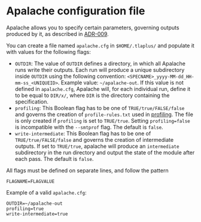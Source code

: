 # Apalache configuration file
Apalache allows you to specify certain parameters, governing outputs produced by it, as described in [ADR-009](../adr/009adr-outputs.md).

You can create a file named `apalache.cfg` in `$HOME/.tlaplus/` and populate it with values for the following flags:
  - `OUTDIR`: The value of `OUTDIR` defines a directory, in which all Apalache runs write their outputs. Each run will produce a unique subdirectory inside `OUTDIR` using the following convention: `<SPECNAME>_yyyy-MM-dd_HH-mm-ss_<UNIQUEID>`. 
  Example value: `~/apalache-out`.
  If this value is not defined in `apalache.cfg`, Apalache will, for each individual run, define it to be equal to `DIR/x/`, where `DIR` is the directory containing the specification.
  - `profiling`: This Boolean flag has to be one of `TRUE/true/FALSE/false` and governs the creation of `profile-rules.txt` used in [profiling](profiling.md). The file is only created if `profiling` is set to `TRUE/true`.  Setting `profiling=false` is incompatible with the `--smtprof` flag.
  The default is `false`.
  - `write-intermediate`: This Boolean flag has to be one of `TRUE/true/FALSE/false` and governs the creation of intermediate outputs. If set to `TRUE/true`, apalache will produce an `intermediate` subdirectory in the run directory and output the state of the module after each pass.
  The default is `false`.

All flags must be defined on separate lines, and follow the pattern
```
FLAGNAME=FLAGVALUE
```

Example of a valid `apalache.cfg`:
```
OUTDIR=~/apalache-out
profiling=true
write-intermediate=true
```
